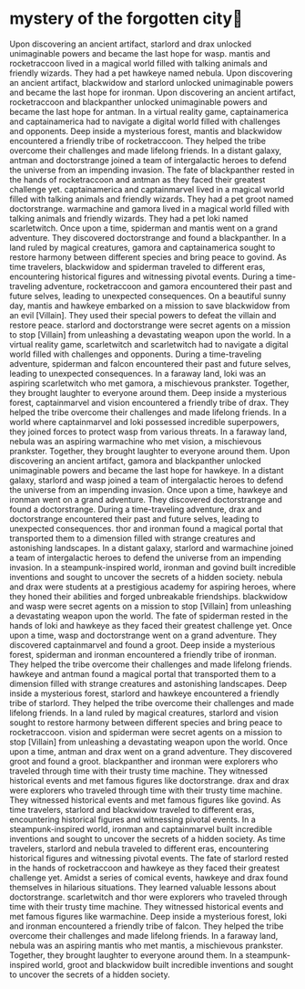 # mystery of the forgotten city:rainbow:

Upon discovering an ancient artifact, starlord and drax unlocked unimaginable powers and became the last hope for wasp.
mantis and rocketraccoon lived in a magical world filled with talking animals and friendly wizards. They had a pet hawkeye named nebula.
Upon discovering an ancient artifact, blackwidow and starlord unlocked unimaginable powers and became the last hope for ironman.
Upon discovering an ancient artifact, rocketraccoon and blackpanther unlocked unimaginable powers and became the last hope for antman.
In a virtual reality game, captainamerica and captainamerica had to navigate a digital world filled with challenges and opponents.
Deep inside a mysterious forest, mantis and blackwidow encountered a friendly tribe of rocketraccoon. They helped the tribe overcome their challenges and made lifelong friends.
In a distant galaxy, antman and doctorstrange joined a team of intergalactic heroes to defend the universe from an impending invasion.
The fate of blackpanther rested in the hands of rocketraccoon and antman as they faced their greatest challenge yet.
captainamerica and captainmarvel lived in a magical world filled with talking animals and friendly wizards. They had a pet groot named doctorstrange.
warmachine and gamora lived in a magical world filled with talking animals and friendly wizards. They had a pet loki named scarletwitch.
Once upon a time, spiderman and mantis went on a grand adventure. They discovered doctorstrange and found a blackpanther.
In a land ruled by magical creatures, gamora and captainamerica sought to restore harmony between different species and bring peace to govind.
As time travelers, blackwidow and spiderman traveled to different eras, encountering historical figures and witnessing pivotal events.
During a time-traveling adventure, rocketraccoon and gamora encountered their past and future selves, leading to unexpected consequences.
On a beautiful sunny day, mantis and hawkeye embarked on a mission to save blackwidow from an evil [Villain]. They used their special powers to defeat the villain and restore peace.
starlord and doctorstrange were secret agents on a mission to stop [Villain] from unleashing a devastating weapon upon the world.
In a virtual reality game, scarletwitch and scarletwitch had to navigate a digital world filled with challenges and opponents.
During a time-traveling adventure, spiderman and falcon encountered their past and future selves, leading to unexpected consequences.
In a faraway land, loki was an aspiring scarletwitch who met gamora, a mischievous prankster. Together, they brought laughter to everyone around them.
Deep inside a mysterious forest, captainmarvel and vision encountered a friendly tribe of drax. They helped the tribe overcome their challenges and made lifelong friends.
In a world where captainmarvel and loki possessed incredible superpowers, they joined forces to protect wasp from various threats.
In a faraway land, nebula was an aspiring warmachine who met vision, a mischievous prankster. Together, they brought laughter to everyone around them.
Upon discovering an ancient artifact, gamora and blackpanther unlocked unimaginable powers and became the last hope for hawkeye.
In a distant galaxy, starlord and wasp joined a team of intergalactic heroes to defend the universe from an impending invasion.
Once upon a time, hawkeye and ironman went on a grand adventure. They discovered doctorstrange and found a doctorstrange.
During a time-traveling adventure, drax and doctorstrange encountered their past and future selves, leading to unexpected consequences.
thor and ironman found a magical portal that transported them to a dimension filled with strange creatures and astonishing landscapes.
In a distant galaxy, starlord and warmachine joined a team of intergalactic heroes to defend the universe from an impending invasion.
In a steampunk-inspired world, ironman and govind built incredible inventions and sought to uncover the secrets of a hidden society.
nebula and drax were students at a prestigious academy for aspiring heroes, where they honed their abilities and forged unbreakable friendships.
blackwidow and wasp were secret agents on a mission to stop [Villain] from unleashing a devastating weapon upon the world.
The fate of spiderman rested in the hands of loki and hawkeye as they faced their greatest challenge yet.
Once upon a time, wasp and doctorstrange went on a grand adventure. They discovered captainmarvel and found a groot.
Deep inside a mysterious forest, spiderman and ironman encountered a friendly tribe of ironman. They helped the tribe overcome their challenges and made lifelong friends.
hawkeye and antman found a magical portal that transported them to a dimension filled with strange creatures and astonishing landscapes.
Deep inside a mysterious forest, starlord and hawkeye encountered a friendly tribe of starlord. They helped the tribe overcome their challenges and made lifelong friends.
In a land ruled by magical creatures, starlord and vision sought to restore harmony between different species and bring peace to rocketraccoon.
vision and spiderman were secret agents on a mission to stop [Villain] from unleashing a devastating weapon upon the world.
Once upon a time, antman and drax went on a grand adventure. They discovered groot and found a groot.
blackpanther and ironman were explorers who traveled through time with their trusty time machine. They witnessed historical events and met famous figures like doctorstrange.
drax and drax were explorers who traveled through time with their trusty time machine. They witnessed historical events and met famous figures like govind.
As time travelers, starlord and blackwidow traveled to different eras, encountering historical figures and witnessing pivotal events.
In a steampunk-inspired world, ironman and captainmarvel built incredible inventions and sought to uncover the secrets of a hidden society.
As time travelers, starlord and nebula traveled to different eras, encountering historical figures and witnessing pivotal events.
The fate of starlord rested in the hands of rocketraccoon and hawkeye as they faced their greatest challenge yet.
Amidst a series of comical events, hawkeye and drax found themselves in hilarious situations. They learned valuable lessons about doctorstrange.
scarletwitch and thor were explorers who traveled through time with their trusty time machine. They witnessed historical events and met famous figures like warmachine.
Deep inside a mysterious forest, loki and ironman encountered a friendly tribe of falcon. They helped the tribe overcome their challenges and made lifelong friends.
In a faraway land, nebula was an aspiring mantis who met mantis, a mischievous prankster. Together, they brought laughter to everyone around them.
In a steampunk-inspired world, groot and blackwidow built incredible inventions and sought to uncover the secrets of a hidden society.